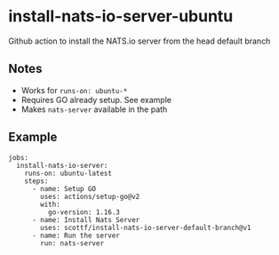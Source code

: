 # install-nats-io-server-ubuntu

Github action to install the NATS.io server from the head default branch

## Notes

* Works for `runs-on: ubuntu-*`
* Requires GO already setup. See example
* Makes `nats-server` available in the path

## Example

```
jobs:
  install-nats-io-server:
    runs-on: ubuntu-latest
    steps:
      - name: Setup GO
        uses: actions/setup-go@v2
        with:
          go-version: 1.16.3
      - name: Install Nats Server
        uses: scottf/install-nats-io-server-default-branch@v1
      - name: Run the server
        run: nats-server
```
